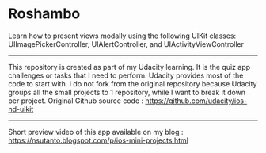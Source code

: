# Roshambo

Learn how to present views modally using the following UIKit classes: UIImagePickerController, UIAlertController, and UIActivityViewController

*****
This repository is created as part of my Udacity learning. It is the quiz app challenges or tasks that I need to perform. Udacity provides most of the code to start with. I do not fork from the original repository because Udacity groups all the small projects to 1 repository, while I want to break it down per project. Original Github source code : https://github.com/udacity/ios-nd-uikit
*****
Short preview video of this app available on my blog : https://nsutanto.blogspot.com/p/ios-mini-projects.html

